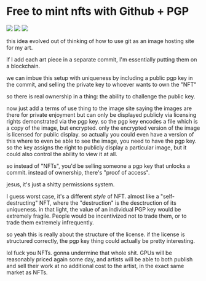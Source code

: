 # Free to mint nfts with Github + PGP


![](https://img.shields.io/badge/tag-publicgood-lightgrey)
![](https://img.shields.io/badge/tag-tooling-lightgrey)
[![](https://img.shields.io/badge/tag-wip-lightblue)](https://github.com/dmarx/not-an-nft)

this idea evolved out of thinking of how to use git as an image hosting site for my art.

if I add each art piece in a separate commit, I'm essentially putting them on a blockchain.

we can imbue this setup with uniqueness by including a public pgp key in the commit, and selling the private key to whoever wants 
to own the "NFT"

so there is real ownership in a thing: the ability to challenge the public key. 

now just add a terms of use thing to the image site saying the images are there for private enjoyment but can only be displayed publicly via 
licensing rights demonstrated via the pgp key. so the pgp key encodes a file which is a copy of the image, but encrypted. only the encrypted 
version of the image is licensed for public display. so actually you could even have a version of this where to even be able to see the 
image, you need to have the pgp key. so the key assigns the right to publicly display a particular image, but it could also 
control the ability to view it at all.

so instead of "NFTs", you'd be selling someone a pgp key that unlocks a commit. instead of ownership, there's "proof of access". 

jesus, it's just a shitty permissions system. 

I guess worst case, it's a different *style* of NFT. almost like a "self-destructing" NFT, 
where the "destruction" is the desctruction of its uniqueness. in that light, the value
of an individual PGP key would be extremely fragile. People would be incentivized not to trade them,
or to trade them extremely infrequently. 

so yeah this is really about the structure of the license. if the license is structured correctly, the pgp key thing could actually be
pretty interesting. 

lol fuck you NFTs. gonna undermine that whole shit. GPUs will be reasonably priced again some day, and artists 
will be able to both publish and sell their work at no additional cost to the artist, in the exact same market as NFTs.
